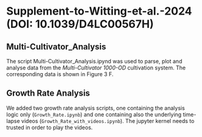 # Supplement-to-Witting-et-al.-2024 (DOI: 10.1039/D4LC00567H)

## Multi-Cultivator_Analysis

The script Multi-Cultivator_Analysis.ipynd was used to parse, plot and analyse data from the *Multi-Cultivator 1000-OD* cultivation system. The corresponding data is shown in Figure 3 F.

## Growth Rate Analysis

We added two growth rate analysis scripts, one containing the analysis logic only (`Growth_Rate.ipynb`) and one containing also the underlying time-lapse videos (`Growth_Rate_with_videos.ipynb`). The jupyter kernel needs to trusted in order to play the videos.
